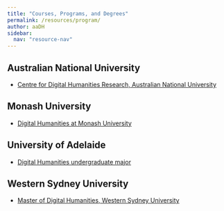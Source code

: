 ```yaml
---
title: "Courses, Programs, and Degrees"
permalink: /resources/program/
author: aaDH
sidebar:
  nav: "resource-nav"
---
```


## Australian National University

- [Centre for Digital Humanities Research, Australian National University](<http://cdhr.cass.anu.edu.au/digital-humanities-coursework>)

## Monash University

- [Digital Humanities at Monash University](<http://monashdh.xyz/>)

## University of Adelaide

- [Digital Humanities undergraduate major](https://www.adelaide.edu.au/majors-specialisations/digi-hum) 

## Western Sydney University

- [Master of Digital Humanities, Western Sydney University](<https://www.westernsydney.edu.au/future/study/courses/postgraduate/master-of-digital-humanities.html>)
